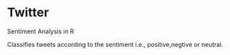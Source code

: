 # Twitter
Sentiment Analysis in R

Classifies tweets according to the sentiment i.e., positive,negtive or neutral.
